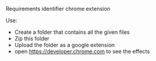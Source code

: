 Requirements identifier chrome extension

Use:
  - Create a folder that contains all the given files
  - Zip this folder
  - Upload the folder as a google extension
  - open https://developer.chrome.com to see the effects

